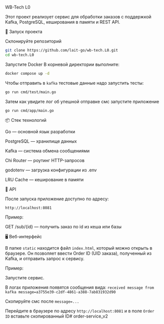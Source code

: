 WB-Tech L0

Этот проект реализует сервис для обработки заказов с поддержкой Kafka, PostgreSQL, кеширования в памяти и REST API.

🚀 Запуск проекта

Склонируйте репозиторий

```bash
git clone https://github.com/lait-go/wb-tech.L0.git
cd wb-tech.L0
```


Запустите Docker
В корневой директории выполните:

```bash
docker compose up -d
```

Чтобы отправить в ```kafka``` тестовые данные надо запустить тесты:
```bash
go run cmd/test/main.go
```


Затем как увидите лог об упешной отправке смс запустите приложение

```bash
go run cmd/app/main.go
```

📦 Стек технологий

Go — основной язык разработки

PostgreSQL — хранилище данных

Kafka — система обмена сообщениями

Chi Router — роутинг HTTP-запросов

godotenv — загрузка конфигурации из .env

LRU Cache — кеширование в памяти

📡 API

После запуска приложение доступно по адресу:

```
http://localhost:8081
```

Пример:

GET /sub/{id} — получить заказ по id из кеша или базы

🖥️ Веб-интерфейс

В папке ```static``` находится файл ```index.html```, который можно открыть в браузере. Он позволяет ввести Order ID (UID заказа), полученный из Kafka, и отправить запрос к сервису.

Пример:

Запустите сервис.

В логах приложения появятся сообщения вида:
```received message from kafka message=a3755e39-c2df-4861-a388-7ab831932d90```

Скопируйте смс после ```message=...```

Перейдите в браузере по адресу ```http://localhost:8081```
и в поле ```Order ID``` вставьте скопированный ID# order-service_v2

